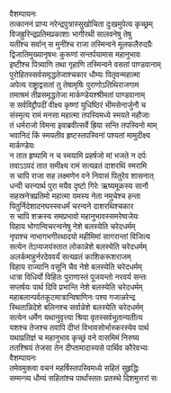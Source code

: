वैशम्पायनः  
तत्काननं प्राप्य नरेन्द्रपुत्रास्सुखोचिता दुःखमुपेत्य कृच्छ्रम्  
विजह्रुरिन्द्रप्रतिमप्रकाशाः भागीरथी सालवनेषु तेषु  
यतींश्च सर्वान् स मुनींश्च राजा तस्मिन्वने मूलफलैरुदग्रैः  
द्विजातिमुख्यानृषभः कुरूणां सन्तर्पयामास महानुभावः  
इष्टीश्च पित्र्याणि तथा गृहाणि तस्मिन्वने वसतां पाण्डवानाम्  
पुरोहितस्सर्वसमृद्धतेजाश्चकार धौम्यः पितृवन्महात्मा  
अपेत्य राष्ट्राद्वसतां तु तेषामृषिः पुराणोऽतिथिराजगाम  
तमाश्रमं तीव्रसमृद्धतेजा मार्कण्डेयश्श्रीमतां पाण्डवानाम्  
स सर्वविद्द्रौपदीं वीक्ष्य कृष्णां युधिष्ठिरं भीमसेनार्जुनौ च  
संस्मृत्य रामं मनसा महात्मा तपस्विमध्ये स्मयते महौजाः  
तं धर्मराजो विमना इवाब्रवीत्सर्वे ह्रिया सन्ति तपस्विनो माम्  
भवानिदं किं स्मयतीव हृष्टस्तपस्विनां पश्यतां मामुदीक्ष्य  
मार्कण्डेयः  
न तात हृष्यामि न च स्मयामि प्रहर्षजो मां भजते न दर्पः  
तवाऽऽपदं तात समीक्ष्य रामं सत्यव्रतं दाशरथिं स्मरामि  
स चापि राजा सह लक्ष्मणेन वने निवासं पितुरेव शासनात्  
धन्वी चरन्पार्थ पुरा मयैव दृष्टो गिरेः ऋष्यमूकस्य सानौ  
सहस्रनेत्रप्रतिमो महात्मा यमस्य नेता नमुचेश्च हन्ता  
पितुर्निदेशादनघस्स्वधर्मं चरन्वने दाशरथिश्चकार  
स चापि शक्रस्य समप्रभावो महानुभावस्समरेष्वजेयः  
विहाय भोगान्विचरन्वनेषु नेशे बलस्येति चरेदधर्मम्  
नृपाश्च नाभागभगीरथादयो महीमिमां सागरान्तां विजित्य  
सत्येन तेऽप्यजयंस्तात लोकान्नेशे बलस्येति चरेदधर्मम्  
अलर्कमाहुर्नरदेववर्यं सत्यव्रतं काशिकरूशराजम्  
विहाय राज्यानि वसूनि चैव नेशे बलस्येति चरेदधर्मम्  
धात्रा विधिर्यो विहितः पुराणास्तं पूजयन्तो नरवर्य सन्तः  
सप्तर्षयः पार्थ दिवि प्रभान्ति नेशे बलस्येति चरेदधर्मम्  
महाबलान्पर्वतकूटमात्रान्विषाणिनः पश्य गजान्नरेन्द्र  
स्थितान्निदेशे बलिनश्च सर्वान्नेशे बलस्येति चरेदधर्मम्  
सत्येन धर्मेण यथानुवृत्त्या श्रिया वृतस्सर्वभूतान्यतीत्य  
यशश्च तेजश्च तवापि दीप्तं विभावसोर्भास्करस्येव पार्थ  
यथाप्रतिज्ञं च महानुभाव कृच्छ्रं वने वासमिमं निरुष्य  
ततश्श्रियं तेजसा तेन दीप्तामादास्यसे पार्थिव कौरेवभ्यः  
वैशम्पायनः  
तमेवमुक्त्वा वचनं महर्षिस्तपस्विमध्ये सहितं सुहृद्धिः  
सम्मन्त्र्य धौम्यं सहितांश्च पार्थांस्ततः प्रतस्थे दिशमुत्तरां सः  

